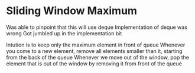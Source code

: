 # Sliding Window Maximum

Was able to pinpoint that this will use deque
Implementation of deque was wrong
Got jumbled up in the implementation bit

Intution is to keep only the maximum element in front of queue
Whenever you come to a new element, remove all elements smaller than it, starting from the back of the queue
Whenever we move out of the window, pop the element that is out of the window by removing it from front of the queue
